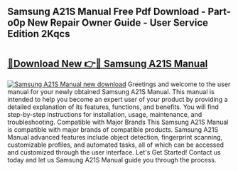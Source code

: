 ## Samsung A21S Manual Free Pdf Download - Part-o0p New Repair Owner Guide - User Service Edition 2Kqcs

# <h2><a href="http://bc98696.oget.top/?id=Samsung+A21S+Manual">🔗Download New 👉🔴 Samsung A21S Manual</a></h2>

[![Samsung A21S Manual new download](https://i.imgur.com/5g1atiW.png)](http://bc98696.oget.top/?id=Samsung+A21S+Manual)
Greetings and welcome to the user manual for your newly obtained Samsung A21S Manual. This manual is intended to help you become an expert user of your product by providing a detailed explanation of its features, functions, and benefits. You will find step-by-step instructions for installation, usage, maintenance, and troubleshooting. Compatible with Major Brands This Samsung A21S Manual is compatible with major brands of compatible products. Samsung A21S Manual advanced features include object detection, fingerprint scanning, customizable profiles, and automated tasks, all of which can be accessed and customized through the user interface. Let's Get Started! Contact us today and let us Samsung A21S Manual guide you through the process.
